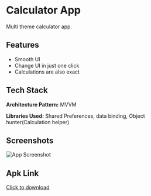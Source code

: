 
# Calculator App

Multi theme calculator app.


## Features

- Smooth UI
- Change UI in just one click
- Calculations are also exact 


## Tech Stack

**Architecture Pattern:** MVVM

**Libraries Used:** Shared Preferences, data binding, Object hunter(Calculation helper)

## Screenshots

![App Screenshot](https://blogger.googleusercontent.com/img/b/R29vZ2xl/AVvXsEifKvkhF9wlyuOESaKLmM9tZ94G1RfGxQ3HNokl0tY7DkNpjoxTCra4ubIBzq_FoH2lQHKSn-A_PoBzoHlIrVsZmfWWHb9hquFIIC0bdPVWvNv3c0eYSzrGh23uucjBrgheSmC3ONDRb-M-eDkttZpUmv6bsTMIhsuf4Q6nza6vGOlpMTVwIdwIDK7k1ak/s3288/Calculator.png)


## Apk Link

[Click to download](https://drive.google.com/file/d/1EQvyj7gv6P1hoRYIqGfWp7TwJR2LjDcJ/view?usp=sharing)
